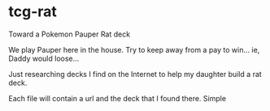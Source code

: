 # tcg-rat
Toward a Pokemon Pauper Rat deck

We play Pauper here in the house.  Try to keep away from a pay to win...  ie, Daddy would loose...

Just researching decks I find on the Internet to help my daughter build a rat deck.

Each file will contain a url and the deck that I found there.  Simple
